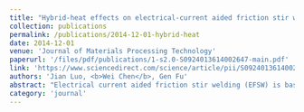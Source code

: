 ```yaml
---
title: "Hybrid-heat effects on electrical-current aided friction stir welding of steel, and Al and Mg alloys"
collection: publications
permalink: /publications/2014-12-01-hybrid-heat
date: 2014-12-01
venue: 'Journal of Materials Processing Technology'
paperurl: '/files/pdf/publications/1-s2.0-S0924013614002647-main.pdf'
link: 'https://www.sciencedirect.com/science/article/pii/S0924013614002647'
authors: 'Jian Luo, <b>Wei Chen</b>, Gen Fu'
abstract: "Electrical current aided friction stir welding (EFSW) is based on increasing heat generation during welding by adding a resistant heat source. The influence of current intensity to surface shaped features on welding seam was discussed. The comparison between AZ31B joints and Al 7075 joints was conducted. For the AZ31B joints, the resistant heat source promoted significant grain refinement and hardness improvement in the weld nugget zone (WNZ). It also increased plastic deformation during welding. For the Al 7075 joints, the grain size in the WNZ and heat affected zone (HAZ) increased slightly with the increase in electric current intensity. EFSW was proven to be suitable for joining high-strength alloys, such as 2Cr13Mn9Ni4 and Q235B. High microhardness values were obtained at both sides of the mechanical interlock zone."
category: 'journal'
---
```

